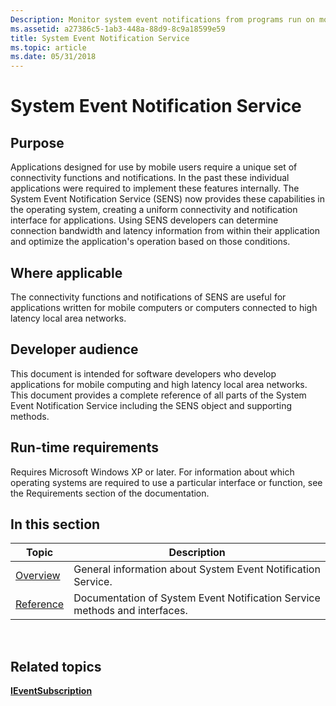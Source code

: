 ```yaml
---
Description: Monitor system event notifications from programs run on mobile computers to determine the network connection bandwidth and latency. Write optimized applications for mobile computing and high latency LANs.
ms.assetid: a27386c5-1ab3-448a-88d9-8c9a18599e59
title: System Event Notification Service
ms.topic: article
ms.date: 05/31/2018
---
```


# System Event Notification Service

## Purpose

Applications designed for use by mobile users require a unique set of connectivity functions and notifications. In the past these individual applications were required to implement these features internally. The System Event Notification Service (SENS) now provides these capabilities in the operating system, creating a uniform connectivity and notification interface for applications. Using SENS developers can determine connection bandwidth and latency information from within their application and optimize the application's operation based on those conditions.

## Where applicable

The connectivity functions and notifications of SENS are useful for applications written for mobile computers or computers connected to high latency local area networks.

## Developer audience

This document is intended for software developers who develop applications for mobile computing and high latency local area networks. This document provides a complete reference of all parts of the System Event Notification Service including the SENS object and supporting methods.

## Run-time requirements

Requires Microsoft Windows XP or later. For information about which operating systems are required to use a particular interface or function, see the Requirements section of the documentation.

## In this section



| Topic                                                              | Description                                                                           |
|--------------------------------------------------------------------|---------------------------------------------------------------------------------------|
| [Overview](about-system-event-notification-service.md)<br/> | General information about System Event Notification Service.<br/>               |
| [Reference](sens-reference.md)<br/>                         | Documentation of System Event Notification Service methods and interfaces.<br/> |



 

## Related topics

<dl> <dt>

[**IEventSubscription**](/windows/win32/api/eventsys/nn-eventsys-ieventsubscription)
</dt> </dl>

 

 